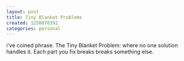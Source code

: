 ```yaml
---
layout: post
title: Tiny Blanket Problems
created: 1256070392
categories: personal
---
```

i've coined phrase. The Tiny Blanket Problem: where no one solution handles it. Each part you fix breaks breaks something else. 
